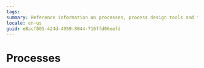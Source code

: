 ```yaml
---
tags: 
summary: Reference information on processes, process design tools and timers.
locale: en-us
guid: e8acf001-424d-4059-8044-716ffd06eefd
---
```


# Processes
